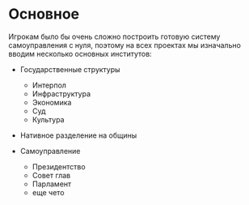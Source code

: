 # Основное

Игрокам было бы очень сложно построить готовую систему самоуправления с нуля, поэтому на всех проектах мы изначально вводим несколько основных институтов:

* Государственные структуры
  * Интерпол&#x20;
  * Инфраструктура
  * Экономика&#x20;
  * Суд
  * Культура
* Нативное разделение на общины
*   Самоуправление

    * Президентство
    * Совет глав
    * Парламент
    * еще чето



